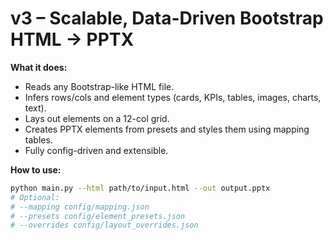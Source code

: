 # v3 – Scalable, Data-Driven Bootstrap HTML → PPTX

**What it does:**  
- Reads any Bootstrap-like HTML file.
- Infers rows/cols and element types (cards, KPIs, tables, images, charts, text).
- Lays out elements on a 12-col grid.
- Creates PPTX elements from presets and styles them using mapping tables.
- Fully config-driven and extensible.

**How to use:**
```bash
python main.py --html path/to/input.html --out output.pptx
# Optional:
# --mapping config/mapping.json
# --presets config/element_presets.json
# --overrides config/layout_overrides.json
```